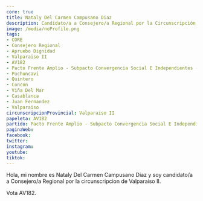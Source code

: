 ```yaml
---
core: true
title: Nataly Del Carmen Campusano Diaz
description: Candidato/a a Consejero/a Regional por la Circunscripción de Valparaiso II
image: /media/noProfile.png
tags:
- CORE
- Consejero Regional
- Apruebo Dignidad
- Valparaiso II
- AV182
- Pacto Frente Amplio - Subpacto Convergencia Social E Independientes - Convergencia Social
- Puchuncavi
- Quintero
- Concon
- Viña Del Mar
- Casablanca
- Juan Fernandez
- Valparaiso
circunscripcionProvincial: Valparaiso II
papeleta: AV182
partido: Pacto Frente Amplio - Subpacto Convergencia Social E Independientes - Convergencia Social
paginaWeb:
facebook:
twitter:
instagram:
youtube:
tiktok:
---
```

Hola, mi nombre es Nataly Del Carmen Campusano Diaz y soy candidato/a a Consejero/a Regional por la circunscripcion de Valparaiso II.

Vota AV182.
